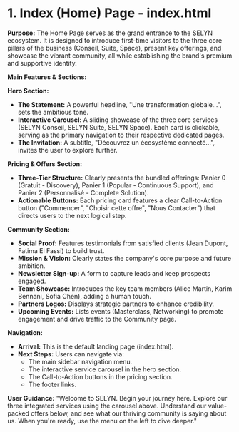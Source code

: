 # 1. Index (Home) Page - index.html

**Purpose:** The Home Page serves as the grand entrance to the SELYN ecosystem. It is designed to introduce first-time visitors to the three core pillars of the business (Conseil, Suite, Space), present key offerings, and showcase the vibrant community, all while establishing the brand's premium and supportive identity.

**Main Features & Sections:**

**Hero Section:**

*   **The Statement:** A powerful headline, "Une transformation globale...", sets the ambitious tone.
*   **Interactive Carousel:** A sliding showcase of the three core services (SELYN Conseil, SELYN Suite, SELYN Space). Each card is clickable, serving as the primary navigation to their respective dedicated pages.
*   **The Invitation:** A subtitle, "Découvrez un écosystème connecté...", invites the user to explore further.

**Pricing & Offers Section:**

*   **Three-Tier Structure:** Clearly presents the bundled offerings: Panier 0 (Gratuit - Discovery), Panier 1 (Popular - Continuous Support), and Panier 2 (Personnalisé - Complete Solution).
*   **Actionable Buttons:** Each pricing card features a clear Call-to-Action button ("Commencer", "Choisir cette offre", "Nous Contacter") that directs users to the next logical step.

**Community Section:**

*   **Social Proof:** Features testimonials from satisfied clients (Jean Dupont, Fatima El Fassi) to build trust.
*   **Mission & Vision:** Clearly states the company's core purpose and future ambition.
*   **Newsletter Sign-up:** A form to capture leads and keep prospects engaged.
*   **Team Showcase:** Introduces the key team members (Alice Martin, Karim Bennani, Sofia Chen), adding a human touch.
*   **Partners Logos:** Displays strategic partners to enhance credibility.
*   **Upcoming Events:** Lists events (Masterclass, Networking) to promote engagement and drive traffic to the Community page.

**Navigation:**

*   **Arrival:** This is the default landing page (index.html).
*   **Next Steps:** Users can navigate via:
    *   The main sidebar navigation menu.
    *   The interactive service carousel in the hero section.
    *   The Call-to-Action buttons in the pricing section.
    *   The footer links.

**User Guidance:** "Welcome to SELYN. Begin your journey here. Explore our three integrated services using the carousel above. Understand our value-packed offers below, and see what our thriving community is saying about us. When you're ready, use the menu on the left to dive deeper."
